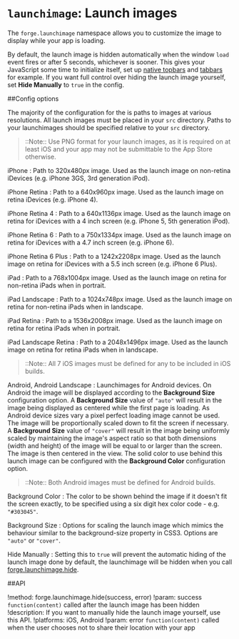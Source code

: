 ``launchimage``: Launch images
==============================

The ``forge.launchimage`` namespace allows you to customize the image to display while your app is loading.

By default, the launch image is hidden automatically when the window ``load`` event fires or after 5 seconds, whichever is sooner. This gives your JavaScript some time to
initialize itself, set up [native topbars](/modules/topbar/current/docs/index.html) and
[tabbars](/modules/tabbar/current/docs/index.html) for example. If you want full control over hiding the launch image yourself, set **Hide Manually** to `true` in the config.

##Config options

The majority of the configuration for the is paths to images at various resolutions. All launch images must be placed in your ``src`` directory. Paths to your launchimages should be specified relative to your `src` directory.

> ::Note:: Use PNG format for your launch images, as it is required on at least iOS and your app
may not be submittable to the App Store otherwise.

iPhone
:	Path to 320x480px image. Used as the launch image on non-retina iDevices (e.g. iPhone 3GS, 3rd generation iPod).

iPhone Retina
:	Path to a 640x960px image. Used as the launch image on retina iDevices (e.g. iPhone 4).

iPhone Retina 4
:	Path to a 640x1136px image. Used as the launch image on retina for iDevices with a 4 inch screen (e.g. iPhone 5, 5th generation iPod).

iPhone Retina 6
:	Path to a 750x1334px image. Used as the launch image on retina for iDevices with a 4.7 inch screen (e.g. iPhone 6).

iPhone Retina 6 Plus
:	Path to a 1242x2208px image. Used as the launch image on retina for iDevices with a 5.5 inch screen (e.g. iPhone 6 Plus).

iPad
:	Path to a 768x1004px image. Used as the launch image on retina for non-retina iPads when in portrait.

iPad Landscape
:	Path to a 1024x748px image. Used as the launch image on retina for non-retina iPads when in landscape.

iPad Retina
:	Path to a 1536x2008px image. Used as the launch image on retina for retina iPads when in portrait.

iPad Landscape Retina
:	Path to a 2048x1496px image. Used as the launch image on retina for retina iPads when in landscape.

> ::Note:: All 7 iOS images must be defined for any to be included in iOS builds.

Android, Android Landscape
:	Launchimages for Android devices.
	On Android the image will be displayed according to the **Background Size**
	configuration option. A **Background Size** value of ``"auto"`` will result
	in the image being displayed as centered while the first page is loading.
	As Android device sizes vary a pixel perfect loading image cannot be used.
	The image will be proportionally scaled down to fit the screen if necessary.
	A **Background Size** value of ``"cover"`` will result in the image
	being uniformly scaled by maintaining the image's aspect ratio so
	that both dimensions (width and height) of the image will be equal
	to or larger than the screen. The image is then centered in the view.
	The solid color to use behind this launch image can be configured with
	the **Background Color** configuration option.

> ::Note:: Both Android images must be defined for Android builds.

Background Color
:	The color to be shown behind the image if it doesn't fit the screen exactly, to be specified using
	a six digit hex color code - e.g. ``"#303045"``.

Background Size
:	Options for scaling the launch image which mimics the behaviour similar to the background-size
	property in CSS3. Options are ``"auto"`` or ``"cover"``.

Hide Manually
:	Setting this to `true` will prevent the automatic hiding of the launch image done by default,
	the launchimage will be hidden when you call [forge.launchimage.hide](index.html#forgelaunchimagehidesuccess-error).

##API

!method: forge.launchimage.hide(success, error)
!param: success `function(content)` called after the launch image has been hidden
!description: If you want to manually hide the launch image yourself, use this API.
!platforms: iOS, Android
!param: error `function(content)` called when the user chooses not to share their location with your app
